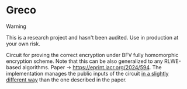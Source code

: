 # Greco

> [!WARNING]  
> This is a research project and hasn't been audited. Use in production at your own risk.

Circuit for proving the correct encryption under BFV fully homomorphic encryption scheme. Note that this can be also generalized to any RLWE-based algorithms. Paper -> https://eprint.iacr.org/2024/594. The implementation manages the public inputs of the circuit [in a slightly different way](https://github.com/privacy-scaling-explorations/greco/pull/30) than the one described in the paper.
